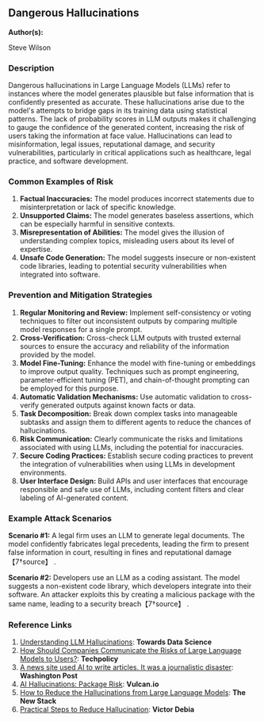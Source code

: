 
## Dangerous Hallucinations

**Author(s):**

Steve Wilson

### Description

Dangerous hallucinations in Large Language Models (LLMs) refer to instances where the model generates plausible but false information that is confidently presented as accurate. These hallucinations arise due to the model's attempts to bridge gaps in its training data using statistical patterns. The lack of probability scores in LLM outputs makes it challenging to gauge the confidence of the generated content, increasing the risk of users taking the information at face value. Hallucinations can lead to misinformation, legal issues, reputational damage, and security vulnerabilities, particularly in critical applications such as healthcare, legal practice, and software development.

### Common Examples of Risk

1. **Factual Inaccuracies:** The model produces incorrect statements due to misinterpretation or lack of specific knowledge.
2. **Unsupported Claims:** The model generates baseless assertions, which can be especially harmful in sensitive contexts.
3. **Misrepresentation of Abilities:** The model gives the illusion of understanding complex topics, misleading users about its level of expertise.
4. **Unsafe Code Generation:** The model suggests insecure or non-existent code libraries, leading to potential security vulnerabilities when integrated into software.

### Prevention and Mitigation Strategies

1. **Regular Monitoring and Review:** Implement self-consistency or voting techniques to filter out inconsistent outputs by comparing multiple model responses for a single prompt.
2. **Cross-Verification:** Cross-check LLM outputs with trusted external sources to ensure the accuracy and reliability of the information provided by the model.
3. **Model Fine-Tuning:** Enhance the model with fine-tuning or embeddings to improve output quality. Techniques such as prompt engineering, parameter-efficient tuning (PET), and chain-of-thought prompting can be employed for this purpose.
4. **Automatic Validation Mechanisms:** Use automatic validation to cross-verify generated outputs against known facts or data.
5. **Task Decomposition:** Break down complex tasks into manageable subtasks and assign them to different agents to reduce the chances of hallucinations.
6. **Risk Communication:** Clearly communicate the risks and limitations associated with using LLMs, including the potential for inaccuracies.
7. **Secure Coding Practices:** Establish secure coding practices to prevent the integration of vulnerabilities when using LLMs in development environments.
8. **User Interface Design:** Build APIs and user interfaces that encourage responsible and safe use of LLMs, including content filters and clear labeling of AI-generated content.

### Example Attack Scenarios

**Scenario #1:** A legal firm uses an LLM to generate legal documents. The model confidently fabricates legal precedents, leading the firm to present false information in court, resulting in fines and reputational damage【7†source】 .

**Scenario #2:** Developers use an LLM as a coding assistant. The model suggests a non-existent code library, which developers integrate into their software. An attacker exploits this by creating a malicious package with the same name, leading to a security breach【7†source】 .

### Reference Links

1. [Understanding LLM Hallucinations](https://towardsdatascience.com/llm-hallucinations-ec831dcd7786): **Towards Data Science**
2. [How Should Companies Communicate the Risks of Large Language Models to Users?](https://techpolicy.press/how-should-companies-communicate-the-risks-of-large-language-models-to-users/): **Techpolicy**
3. [A news site used AI to write articles. It was a journalistic disaster](https://www.washingtonpost.com/media/2023/01/17/cnet-ai-articles-journalism-corrections/): **Washington Post**
4. [AI Hallucinations: Package Risk](https://vulcan.io/blog/ai-hallucinations-package-risk): **Vulcan.io**
5. [How to Reduce the Hallucinations from Large Language Models](https://thenewstack.io/how-to-reduce-the-hallucinations-from-large-language-models/): **The New Stack**
6. [Practical Steps to Reduce Hallucination](https://newsletter.victordibia.com/p/practical-steps-to-reduce-hallucination): **Victor Debia**
